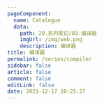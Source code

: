 ```yaml
---
pageComponent: 
  name: Catalogue
  data: 
    path: 20.系列笔记/03.编译器
    imgUrl: /img/web.png
    description: 编译器
title: 编译器
permalink: /series/compiler
sidebar: false
article: false
comment: false
editLink: false
date: 2021-12-17 10:25:27
---
```

